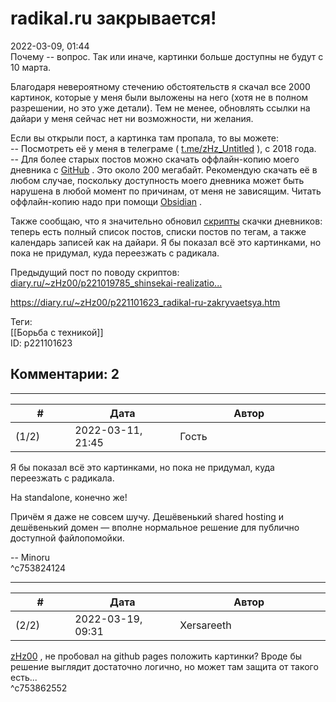 radikal.ru закрывается!
=======================

  
2022-03-09, 01:44  
 Почему -- вопрос. Так или иначе, картинки больше доступны не будут с 10 марта.   
   
 Благодаря невероятному стечению обстоятельств я скачал все 2000 картинок, которые у меня были выложены на него (хотя не в полном разрешении, но это уже детали). Тем не менее, обновлять ссылки на дайари у меня сейчас нет ни возможности, ни желания.   
   
 Если вы открыли пост, а картинка там пропала, то вы можете:   
 -- Посмотреть её у меня в телеграме (  [t.me/zHz\_Untitled](https://t.me/zHz_Untitled)  ), с 2018 года.   
 -- Для более старых постов можно скачать оффлайн-копию моего дневника с  [GitHub](https://github.com/zHz00/zhz_diary_obsidian/commits/master)  . Это около 200 мегабайт. Рекомендую скачать её в любом случае, поскольку доступность моего дневника может быть нарушена в любой момент по причинам, от меня не зависящим. Читать оффлайн-копию надо при помощи  [Obsidian](https://obsidian.md/)  .   
   
 Также сообщаю, что я значительно обновил  [скрипты](https://github.com/zHz00/diary_ru_dump)  скачки дневников: теперь есть полный список постов, списки постов по тегам, а также календарь записей как на дайари. Я бы показал всё это картинками, но пока не придумал, куда переезжать с радикала.   
   
 Предыдущий пост по поводу скриптов:  [diary.ru/~zHz00/p221019785\_shinsekai-realizatio...](SHINSEKAI%20Realization)    
   
  
<https://diary.ru/~zHz00/p221101623_radikal-ru-zakryvaetsya.htm>  
  
Теги:  
[[Борьба с техникой]]  
ID: p221101623  


Комментарии: 2
--------------

  


---



|         #         |              Дата              |                     Автор                     |           ID           |
| --- | --- | --- | --- |
| (1/2) | 2022-03-11, 21:45 | Гость | c753824124 |

  
  Я бы показал всё это картинками, но пока не придумал, куда переезжать с радикала.    
   
 На standalone, конечно же!   
   
 Причём я даже не совсем шучу. Дешёвенький shared hosting и дешёвенький домен — вполне нормальное решение для публично доступной файлопомойки.   
   
 -- Minoru   
 ^c753824124

---



|         #         |              Дата              |                     Автор                     |           ID           |
| --- | --- | --- | --- |
| (2/2) | 2022-03-19, 09:31 | Xersareeth | c753862552 |

  
  [zHz00](https://zHz00.diary.ru "Untitled")  , не пробовал на github pages положить картинки? Вроде бы решение выглядит достаточно логично, но может там защита от такого есть...   
 ^c753862552